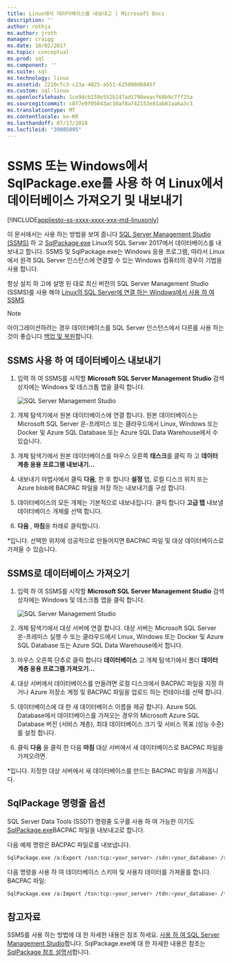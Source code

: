 ```yaml
---
title: Linux에서 데이터베이스를 내보내고 | Microsoft Docs
description: ''
author: rothja
ms.author: jroth
manager: craigg
ms.date: 10/02/2017
ms.topic: conceptual
ms.prod: sql
ms.component: ''
ms.suite: sql
ms.technology: linux
ms.assetid: 2210cfc3-c23a-4025-a551-625890d6845f
ms.custom: sql-linux
ms.openlocfilehash: 1ce94cb159e552b147ad1798eeacf60b9c7ff25a
ms.sourcegitcommit: c8f7e9f05043ac10af8a742153e81ab81aa6a3c3
ms.translationtype: MT
ms.contentlocale: ko-KR
ms.lasthandoff: 07/17/2018
ms.locfileid: "39085095"
---
```

# <a name="export-and-import-a-database-on-linux-with-ssms-or-sqlpackageexe-on-windows"></a>SSMS 또는 Windows에서 SqlPackage.exe를 사용 하 여 Linux에서 데이터베이스 가져오기 및 내보내기

[!INCLUDE[appliesto-ss-xxxx-xxxx-xxx-md-linuxonly](../includes/appliesto-ss-xxxx-xxxx-xxx-md-linuxonly.md)]

이 문서에서는 사용 하는 방법을 보여 줍니다 [SQL Server Management Studio (SSMS)](../ssms/download-sql-server-management-studio-ssms.md) 하 고 [SqlPackage.exe](https://msdn.microsoft.com/library/hh550080.aspx) Linux의 SQL Server 2017에서 데이터베이스를 내보내고 합니다. SSMS 및 SqlPackage.exe는 Windows 응용 프로그램, 따라서 Linux에서 원격 SQL Server 인스턴스에 연결할 수 있는 Windows 컴퓨터의 경우이 기법을 사용 합니다.

항상 설치 하 고에 설명 된 대로 최신 버전의 SQL Server Management Studio (SSMS)를 사용 해야 [Linux의 SQL Server에 연결 하는 Windows에서 사용 하 여 SSMS](sql-server-linux-manage-ssms.md)

> [!NOTE]
> 마이그레이션하려는 경우 데이터베이스를 SQL Server 인스턴스에서 다른를 사용 하는 것이 좋습니다 [백업 및 복원](sql-server-linux-migrate-restore-database.md)합니다.

## <a name="export-a-database-with-ssms"></a>SSMS 사용 하 여 데이터베이스 내보내기

1. 입력 하 여 SSMS를 시작할 **Microsoft SQL Server Management Studio** 검색 상자에는 Windows 및 데스크톱 앱을 클릭 합니다.

    ![SQL Server Management Studio](./media/sql-server-linux-manage-ssms/ssms.png) 

2. 개체 탐색기에서 원본 데이터베이스에 연결 합니다. 원본 데이터베이스는 Microsoft SQL Server 온-프레미스 또는 클라우드에서 Linux, Windows 또는 Docker 및 Azure SQL Database 또는 Azure SQL Data Warehouse에서 수 있습니다.

3. 개체 탐색기에서 원본 데이터베이스를 마우스 오른쪽 **태스크**를 클릭 하 고 **데이터 계층 응용 프로그램 내보내기...**

4. 내보내기 마법사에서 클릭 **다음**, 한 후 합니다 **설정** 탭, 로컬 디스크 위치 또는 Azure blob에 BACPAC 파일을 저장 하는 내보내기를 구성 합니다.

5. 데이터베이스의 모든 개체는 기본적으로 내보내집니다. 클릭 합니다 **고급 탭** 내보낼 데이터베이스 개체를 선택 합니다.

6. **다음** , **마침**을 차례로 클릭합니다.

*입니다. 선택한 위치에 성공적으로 만들어지면 BACPAC 파일 및 대상 데이터베이스로 가져올 수 있습니다.

## <a name="import-a-database-with-ssms"></a>SSMS로 데이터베이스 가져오기

1. 입력 하 여 SSMS를 시작할 **Microsoft SQL Server Management Studio** 검색 상자에는 Windows 및 데스크톱 앱을 클릭 합니다.

    ![SQL Server Management Studio](./media/sql-server-linux-manage-ssms/ssms.png) 

2. 개체 탐색기에서 대상 서버에 연결 합니다. 대상 서버는 Microsoft SQL Server 온-프레미스 실행 수 또는 클라우드에서 Linux, Windows 또는 Docker 및 Azure SQL Database 또는 Azure SQL Data Warehouse에서 합니다.

3. 마우스 오른쪽 단추로 클릭 합니다 **데이터베이스** 고 개체 탐색기에서 폴더 **데이터 계층 응용 프로그램 가져오기...**

4. 대상 서버에서 데이터베이스를 만들려면 로컬 디스크에서 BACPAC 파일을 지정 하거나 Azure 저장소 계정 및 BACPAC 파일을 업로드 하는 컨테이너를 선택 합니다.

5. 데이터베이스에 대 한 새 데이터베이스 이름을 제공 합니다. Azure SQL Database에서 데이터베이스를 가져오는 경우의 Microsoft Azure SQL Database 버전 (서비스 계층), 최대 데이터베이스 크기 및 서비스 목표 (성능 수준)를 설정 합니다.

6. 클릭 **다음** 을 클릭 한 다음 **마침** 대상 서버에서 새 데이터베이스로 BACPAC 파일을 가져오려면.

*입니다. 지정한 대상 서버에서 새 데이터베이스를 만드는 BACPAC 파일을 가져옵니다.

## <a id="sqlpackage"></a> SqlPackage 명령줄 옵션

SQL Server Data Tools (SSDT) 명령줄 도구를 사용 하 여 가능한 이기도 [SqlPackage.exe](https://msdn.microsoft.com/library/hh550080.aspx)BACPAC 파일을 내보내고로 합니다.

다음 예제 명령은 BACPAC 파일로를 내보냅니다.

```bash
SqlPackage.exe /a:Export /ssn:tcp:<your_server> /sdn:<your_database> /su:<username> /sp:<password> /tf:<path_to_bacpac>
```

다음 명령을 사용 하 여 데이터베이스 스키마 및 사용자 데이터를 가져올를 합니다. BACPAC 파일:

```bash
SqlPackage.exe /a:Import /tsn:tcp:<your_server> /tdn:<your_database> /tu:<username> /tp:<password> /sf:<path_to_bacpac>

```

## <a name="see-also"></a>참고자료
SSMS를 사용 하는 방법에 대 한 자세한 내용은 참조 하세요. [사용 하 여 SQL Server Management Studio](https://msdn.microsoft.com/library/ms174173.aspx)합니다. SqlPackage.exe에 대 한 자세한 내용은 참조는 [SqlPackage 참조 설명서](https://msdn.microsoft.com/library/hh550080.aspx)합니다.
